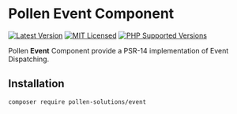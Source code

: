 # Pollen Event Component

[![Latest Version](https://img.shields.io/badge/release-1.0.0-blue?style=for-the-badge)](https://www.presstify.com/pollen-solutions/event/)
[![MIT Licensed](https://img.shields.io/badge/license-MIT-green?style=for-the-badge)](LICENSE.md)
[![PHP Supported Versions](https://img.shields.io/badge/PHP->=7.4-8892BF?style=for-the-badge&logo=php)](https://www.php.net/supported-versions.php)

Pollen **Event** Component provide a PSR-14 implementation of Event Dispatching.

## Installation

```bash
composer require pollen-solutions/event
```
